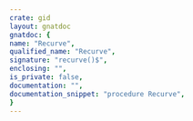 ```yaml
---
crate: gid
layout: gnatdoc
gnatdoc: {
name: "Recurve",
qualified_name: "Recurve",
signature: "recurve()$",
enclosing: "",
is_private: false,
documentation: "",
documentation_snippet: "procedure Recurve",
}
---
```

